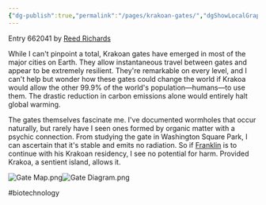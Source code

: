 ```yaml
---
{"dg-publish":true,"permalink":"/pages/krakoan-gates/","dgShowLocalGraph":true}
---
```



Entry 662041 by [Reed Richards](https://marvel.fandom.com/wiki/Reed_Richards_(Earth-616))

While I can't pinpoint a total, Krakoan gates have emerged in most of the major cities on Earth. They allow instantaneous travel between gates and appear to be extremely resilient. They're remarkable on every level, and I can't help but wonder how these gates could change the world if Krakoa would allow the other 99.9% of the world's population—humans—to use them. The drastic reduction in carbon emissions alone would entirely halt global warming. 

The gates themselves fascinate me. I've documented wormholes that occur naturally, but rarely have I seen ones formed by organic matter with a psychic connection. From studying the gate in Washington Square Park, I can ascertain that it's stable and emits no radiation. So if [Franklin](https://marvel.fandom.com/wiki/Franklin_Richards_(Earth-616)) is to continue with his Krakoan residency, I see no potential for harm. Provided Krakoa, a sentient island, allows it. 

![Gate Map.png](/img/user/Assets/Gate%20Map.png)![Gate Diagram.png](/img/user/Assets/Gate%20Diagram.png)

#biotechnology 